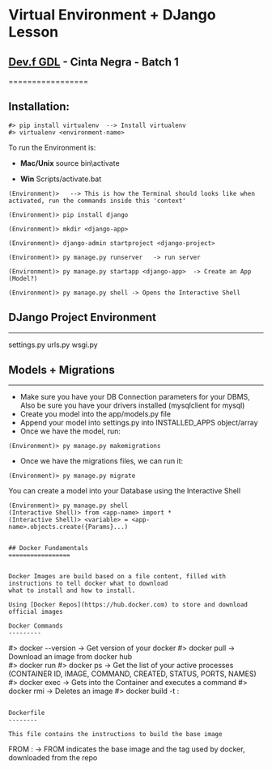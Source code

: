 # Virtual Environment + DJango Lesson
## [Dev.f GDL](https://www.devf.mx/guadalajara) - Cinta Negra - Batch 1
=================

**Installation:**
-----------------

```
#> pip install virtualenv  --> Install virtualenv
#> virtualenv <environment-name>
```

To run the Environment is:

- **Mac/Unix**
source bin\activate

- **Win**
Scripts/activate.bat

```
(Environment)>   --> This is how the Terminal should looks like when activated, run the commands inside this 'context'

(Environment)> pip install django

(Environment)> mkdir <django-app>

(Environment)> django-admin startproject <django-project>  

(Environment)> py manage.py runserver   -> run server

(Environment)> py manage.py startapp <django-app>  -> Create an App (Model?)

(Environment)> py manage.py shell -> Opens the Interactive Shell

```

## DJango Project Environment
-------------------------

settings.py
urls.py
wsgi.py


## Models + Migrations
---------------------

- Make sure you have your DB Connection parameters for your DBMS, Also be sure you have your drivers installed (mysqlclient for mysql)
- Create you model into the app/models.py file
- Append your model into settings.py into INSTALLED_APPS object/array
- Once we have the model, run:
```
(Environment)> py manage.py makemigrations
```
- Once we have the migrations files, we can run it:
```
(Environment)> py manage.py migrate   
```
You can create a model into your Database using the Interactive Shell
```
(Environment)> py manage.py shell
(Interactive Shell)> from <app-name> import *
(Interactive Shell)> <variable> = <app-name>.objects.create({Params}...)


## Docker Fundamentals 
=================


Docker Images are build based on a file content, filled with instructions to tell docker what to download
what to install and how to install.

Using [Docker Repos](https://hub.docker.com) to store and download official images

Docker Commands
---------

```
#> docker --version             -> Get version of your docker
#> docker pull <image-name>     -> Download an image from docker hub   
#> docker run <PARAMS>
#> docker ps                    -> Get the list of your active processes (CONTAINER ID, IMAGE, COMMAND, CREATED, STATUS, PORTS, NAMES)
#> docker exec <PARAMS> <image-name> <command>      -> Gets into the Container and executes a command
#> docker rmi <image-id>        -> Deletes an image
#> docker build -t <image-name>:<image-tag> <Dockerfile-path>

```

Dockerfile
--------

This file contains the instructions to build the base image

```
FROM <image-name>:<image-tag>    -> FROM indicates the base image and the tag used by docker, downloaded from the repo

```

